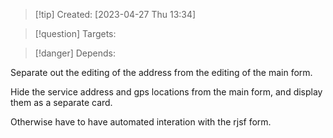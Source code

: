 
>[!tip] Created: [2023-04-27 Thu 13:34]

>[!question] Targets: 

>[!danger] Depends: 

Separate out the editing of the address from the editing of the main form.

Hide the service address and gps locations from the main form, and display them as a separate card.

Otherwise have to have automated interation with the rjsf form.